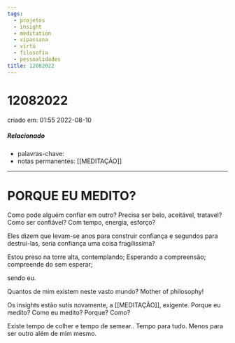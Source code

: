 ```yaml
---
tags:
  - projetos
  - insight
  - meditation
  - vipassana
  - virtú
  - filosofia
  - pessoalidades
title: 12082022
---
```

# 12082022
criado em: 01:55 2022-08-10

##### Relacionado
- palavras-chave: 
- notas permanentes: [[MEDITAÇÃO]]

---
# PORQUE EU MEDITO?

Como pode alguém confiar em outro? Precisa ser belo, aceitável, tratavel? Como ser confiável? Com tempo, energia, esforço?

Eles dizem que levam-se anos para construir confiança e segundos para destrui-las, seria confiança uma coisa fragilissima?

Estou preso na torre alta, contemplando; Esperando a compreensão; compreende do sem esperar;

sendo eu.

Quantos de mim existem neste vasto mundo? Mother of philosophy!

Os insights estão sutis novamente, a [[MEDITAÇÃO]], exigente. Porque eu medito? Como eu medito? Porque? Como?

Existe tempo de colher e tempo de semear.. Tempo para tudo. Menos para ser outro além de mim mesmo.
